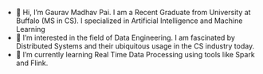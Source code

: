 - 👋 Hi, I’m Gaurav Madhav Pai. I am a Recent Graduate from University at Buffalo (MS in CS). I specialized in Artificial Intelligence and Machine Learning
- 👀 I’m interested in the field of Data Engineering. I am fascinated by Distributed Systems and their ubiquitous usage in the CS industry today. 
- 🌱 I’m currently learning Real Time Data Processing using tools like Spark and Flink. 
<!---
- 💞️ I’m looking to collaborate on ...
- 📫 How to reach me ...
--->

<!---
gaurav-aiml/gaurav-aiml is a ✨ special ✨ repository because its `README.md` (this file) appears on your GitHub profile.
You can click the Preview link to take a look at your changes.
--->
